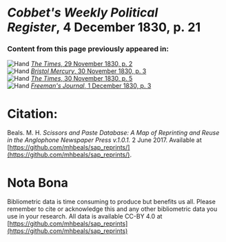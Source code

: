 # *Cobbet's Weekly Political Register*, 4 December 1830, p. 21  
  
### Content from this page previously appeared in:  
![Hand](http://scissorsandpaste.net/wp-content/uploads/2017/06/smallhandpointer.png) [*The Times*, 29 November 1830, p. 2](https://mhbeals.github.io/sap_html/The-Times/The-Times-29-November-1830-p-2)  
![Hand](http://scissorsandpaste.net/wp-content/uploads/2017/06/smallhandpointer.png) [*Bristol Mercury*, 30 November 1830, p. 3](https://mhbeals.github.io/sap_html/Bristol-Mercury/Bristol-Mercury-30-November-1830-p-3)  
![Hand](http://scissorsandpaste.net/wp-content/uploads/2017/06/smallhandpointer.png) [*The Times*, 30 November 1830, p. 5](https://mhbeals.github.io/sap_html/The-Times/The-Times-30-November-1830-p-5)  
![Hand](http://scissorsandpaste.net/wp-content/uploads/2017/06/smallhandpointer.png) [*Freeman's Journal*, 1 December 1830, p. 3](https://mhbeals.github.io/sap_html/Freeman's-Journal/Freeman's-Journal-1-December-1830-p-3)  


# Citation: 

Beals. M. H. *Scissors and Paste Database: A Map of Reprinting and Reuse in the Anglophone Newspaper Press v.1.0.1.* 2 June 2017. Available at [https://github.com/mhbeals/sap_reprints/](https://github.com/mhbeals/sap_reprints/). 

# Nota Bona

Bibliometric data is time consuming to produce but benefits us all. Please remember to cite or acknowledge this and any other bibliometric data you use in your research. All data is available CC-BY 4.0 at [https://github.com/mhbeals/sap_reprints](https://github.com/mhbeals/sap_reprints)